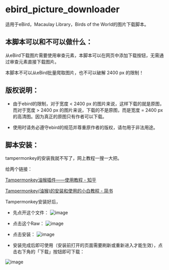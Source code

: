 # ebird_picture_downloader

适用于eBird，Macaulay Library，Birds of the World的图片下载脚本。

## 本脚本可以和不可以做什么：

从eBird下载图片需要使用审查元素，本脚本可以在网页中添加下载按钮，无需通过审查元素直接下载图片。

本脚本不可以从eBird批量爬取图片，也不可以破解 2400 px 的限制！

## 版权说明：

* 由于ebird的限制，对于宽度 < 2400 px 的图片来说，这样下载的就是原图，而对于宽度 > 2400 px 的图片来说，下载的不是原图，而是宽度 = 2400 px 的高清图。因为真正的原图只有作者可以下载。

* 使用时请务必遵守ebird的规范并尊重原作者的版权，请勿用于非法用途。

## 脚本安装：

tampermonkey的安装我就不写了，网上教程一搜一大把。

给两个链接：

[Tampermonkey油猴插件——使用教程 - 知乎](https://zhuanlan.zhihu.com/p/128453110)

[Tampermonkey(油猴)的安装和使用的小白教程 - 简书](https://www.jianshu.com/p/aa313195ae65)

Tampermonkey安装好后，

* 先点开这个文件：
![image](https://user-images.githubusercontent.com/14086980/158395104-b7596f51-8ae9-4a8c-aa9d-fa8044547d67.png)

* 点击这个Raw：
![image](https://user-images.githubusercontent.com/14086980/158395258-b67f2144-838f-436c-a6d2-18903c1745e5.png)

* 点击安装：
![image](https://user-images.githubusercontent.com/14086980/158398055-9b99cc3d-2ecc-41fb-9023-ff24733b230c.png)

* 安装完成后即可使用（安装前打开的页面需要刷新或重新进入才能生效），点击右下角的「下载」按钮即可下载：

![image](https://user-images.githubusercontent.com/14086980/173176191-2a956442-34b7-4e6c-b153-483ee3c906b2.png)


